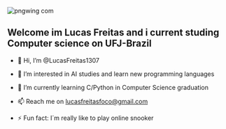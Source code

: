 ![pngwing com](https://github.com/LucasFreitas1307/LucasFreitas1307/assets/167094976/98ae2f41-b48c-48ac-9216-05730cb488d7)

## Welcome im Lucas Freitas and i current studing Computer science on UFJ-Brazil

- 👋 Hi, I’m @LucasFreitas1307
- 👀 I’m interested in AI studies and learn new programming languages
- 🌱 I’m currently learning C/Python in Computer Science graduation 
- 📫 Reach me on lucasfreitasfoco@gmail.com
- ⚡ Fun fact: I´m really like to play online snooker















  <!---
LucasFreitas1307/LucasFreitas1307 is a ✨ special ✨ repository because its `README.md` (this file) appears on your GitHub profile.
You can click the Preview link to take a look at your changes.
--->
